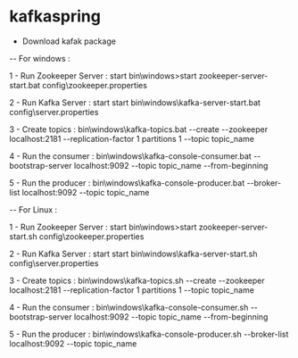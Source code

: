 # kafkaspring


- Download kafak package 

--   For windows :

  1 - Run Zookeeper Server : start bin\windows>start zookeeper-server-start.bat config\zookeeper.properties 
  
  2 - Run Kafka Server : start start bin\windows\kafka-server-start.bat config\server.properties
  
  3 - Create topics : bin\windows\kafka-topics.bat --create --zookeeper localhost:2181 --replication-factor 1 partitions 1 --topic topic_name
  
  4 - Run the consumer : bin\windows\kafka-console-consumer.bat --bootstrap-server localhost:9092 --topic topic_name --from-beginning
  
  5 - Run the producer : bin\windows\kafka-console-producer.bat --broker-list localhost:9092 --topic topic_name
  
  --   For Linux :

  1 - Run Zookeeper Server : start bin\windows>start zookeeper-server-start.sh config\zookeeper.properties 
  
  2 - Run Kafka Server : start start bin\windows\kafka-server-start.sh config\server.properties
  
  3 - Create topics : bin\windows\kafka-topics.sh --create --zookeeper localhost:2181 --replication-factor 1 partitions 1 --topic topic_name
  
  4 - Run the consumer : bin\windows\kafka-console-consumer.sh --bootstrap-server localhost:9092 --topic topic_name --from-beginning
  
  5 - Run the producer : bin\windows\kafka-console-producer.sh --broker-list localhost:9092 --topic topic_name

